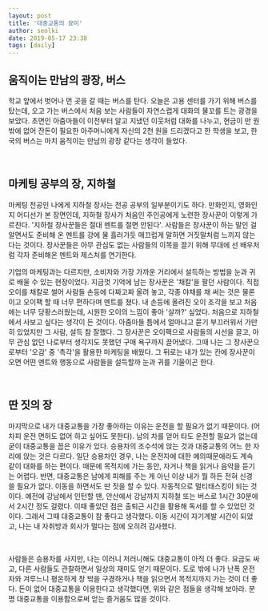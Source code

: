 ```yaml
---
layout: post
title: '대중교통의 묘미'
author: seolki
date: 2019-05-17 23:38
tags: [daily]
---
```


## 움직이는 만남의 광장, 버스 

학교 앞에서 벗어나 먼 곳을 갈 때는 버스를 탄다. 오늘은 고용 센터를 가기 위해 버스를 탔는데, 오고 가는 버스에서 처음 보는 사람들이 자연스럽게 대화의 물꼬를 트는 광경을 보았다. 초면인 아줌마들이 이전부터 알고 지냈던 이웃처럼 대화를 나누고, 현금이 만 원 밖에 없어 잔돈이 필요한 아주머니에게 자신의 2천 원을 드리겠다고 한 학생을 보고, 한국의 버스는 마치 움직이는 만남의 광장 같다는 생각이 들었다.


<br>

## 마케팅 공부의 장, 지하철  

마케팅 전공인 나에게 지하철 장사는 전공 공부의 일부분이기도 하다. 만화인지, 영화인지 어디선가 본 장면인데, 지하철 장사가 처음인 주인공에게 노련한 장사꾼이 이렇게 가르친다. '지하철 장사꾼들은 절대 멘트를 절면 안된다'. 사람들은 장사꾼이 하는 말인 걸 알면서도 준비해 온 멘트를 강에 물 흘러가듯 매끄럽게 말하면 거짓말처럼 느끼지 않는 다는 것이다. 장사꾼들은 아무 관심도 없는 사람들의 이목을 끌기 위해 무대에 선 배우처럼 각자 준비해온 멘트와 제스처를 연기한다. 

기업의 마케팅과는 다르지만, 소비자와 가장 가까운 거리에서 설득하는 방법을 눈과 귀로 배울 수 있는 현장이었다. 지금껏 기억에 남는 장사꾼은 '채칼'을 팔던 사람이다. 직접 오이를 채칼로 썰어 사람들 손등에 다짜고짜 올려 놓고, 각종 야채를 채 써는 것은 물론이고 오이팩 할 때 너무 편하다며 멘트를 쳤다. 내 손등에 올려진 오이 조각을 보고 처음에는 너무 당황스러웠는데, 시원한 오이의 느낌이 좋아 '살까?' 싶었다. 처음으로 지하철에서 사보고 싶다는 생각이 든 것이다. 아줌마들 틈에서 얼마냐고 묻기 부끄러워서 가만히 있었지만 그 사람, 설득 참 잘했다. 그 장사꾼은 오이팩으로 사람들의 시선을 끌고, 아무 관심 없던 나로부터 생각지도 못했던 구매 욕구까지 끌어냈다. 그때 나는 그 장사꾼으로부터 '오감' 중 '촉각'을 활용한 마케팅을 배웠다. 그 뒤로는 내가 있는 칸에 장사꾼이 오면 어떤 멘트와 행동으로 사람들을 설득할까 눈과 귀를 기울이곤 한다.


<br>

## 딴 짓의 장 

마지막으로 내가 대중교통을 가장 좋아하는 이유는 운전을 할 필요가 없기 때문이다. (어차피 운전 면허도 없어 하고 싶어도 못한다). 남의 차를 얻어 타도 운전할 필요가 없는데 굳이 대중교통을 꼽은 이유가 있다. 승용차의 조수석에 앉는 것과 대중교통의 어느 한 자리에 앉는 것은 다르다. 일단 승용차인 경우, 나는 운전자에 대한 예의때문에라도 계속 같이 대화를 하는 편이다. 때문에 목적지에 가는 동안, 자거나 책을 읽거나 음악을 듣기는 어렵다. 반면, 대중교통은 남에게 피해를 주는 게 아닌 이상 내가 뭘 하든 전혀 신경 쓸 필요가 없다. 이동을 하면서도 딴 짓을 할 수 있다. 자동적으로 멀티태스킹이 되는 것이다. 예전에 강남에서 인턴할 땐, 안산에서 강남까지 지하철 또는 버스로 1시간 30분에서 2시간 정도 걸렸다. 이때 좋았던 점은 출퇴근 시간을 활용해 독서를 할 수 있었던 것이다. 그래서 그때 대중교통이 참 좋다고 생각했다. 이동 시간이 자기계발 시간이 되었고, 나는 내 자취방과 회사가 멀다는 점에 오히려 감사했다. 

<br>

사람들은 승용차를 사지만, 나는 이러니 저러니해도 대중교통이 아직 더 좋다. 요금도 싸고, 다른 사람들도 관찰하면서 일상의 재미도 얻기 때문이다. 도로 밖에 나가 난폭 운전자와 겨루느니 평온하게 창 밖을 구경하거나 책을 읽으면서 목적지까지 가는 것이 더 좋다. 돈이 없어 대중교통을 이용한다고 생각했다면, 위와 같은 점들을 생각해 보아라. 분명 대중교통을 이용함으로써 얻는 즐거움도 많을 것이다. 

<br>

